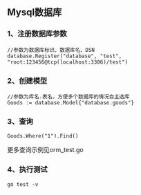 ## Mysql数据库

### 1、注册数据库参数
```
//参数为数据库标识、数据库名、DSN
database.Register("database", "test", "root:123456@tcp(localhost:3306)/test")
```
### 2、创建模型

```
//参数为库名.表名，方便多个数据库的情况自主选库
Goods := database.Model{"database.goods"}
```

### 3、查询
```
Goods.Where("1").Find()
```

更多查询示例见orm_test.go

### 4、执行测试
```
go test -v
```
